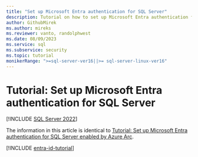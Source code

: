 ```yaml
---
title: "Set up Microsoft Entra authentication for SQL Server"
description: Tutorial on how to set up Microsoft Entra authentication for SQL Server
author: GithubMirek
ms.author: mireks
ms.reviewer: vanto, randolphwest
ms.date: 08/09/2023
ms.service: sql
ms.subservice: security
ms.topic: tutorial
monikerRange: ">=sql-server-ver16||>= sql-server-linux-ver16"
---
```


# Tutorial: Set up Microsoft Entra authentication for SQL Server

[!INCLUDE [SQL Server 2022](../../../includes/applies-to-version/sqlserver2022.md)]

The information in this article is identical to [Tutorial: Set up Microsoft Entra authentication for SQL Server enabled by Azure Arc](../../../sql-server/azure-arc/entra-authentication-setup-tutorial.md).

[!INCLUDE [entra-id-tutorial](../../../includes/entra-id-tutorial.md)]
